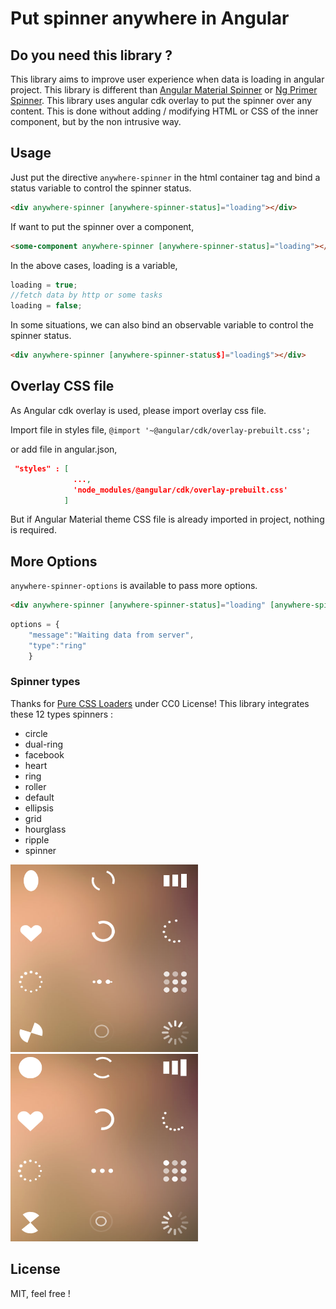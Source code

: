 # Put spinner anywhere in Angular

## Do you need this library ?

This library aims to improve user experience when data is loading in angular project.
This library is different than [Angular Material Spinner](https://material.angular.io/components/progress-spinner/overview) or [Ng Primer Spinner](https://www.primefaces.org/primeng/v9.1.6-lts/#/progressspinner). This library uses angular cdk overlay to put the spinner over any content. This is done without adding / modifying HTML or CSS of the inner component, but by the non intrusive way. 

## Usage

Just put the directive `anywhere-spinner` in the html container tag and bind a status variable to control the spinner status.

``` html
<div anywhere-spinner [anywhere-spinner-status]="loading"></div>
```

If want to put the spinner over a component,
``` html
<some-component anywhere-spinner [anywhere-spinner-status]="loading"></some-component>
```

In the above cases, loading is a variable,
```typescript
loading = true;
//fetch data by http or some tasks
loading = false;
```

In some situations, we can also bind an observable variable to control the spinner status.
``` html
<div anywhere-spinner [anywhere-spinner-status$]="loading$"></div>
```

## Overlay CSS file
As Angular cdk overlay is used, please import overlay css file.

Import file in styles file, `@import '~@angular/cdk/overlay-prebuilt.css';`

or add file in angular.json,
```JSON
 "styles" : [
              ...,
              'node_modules/@angular/cdk/overlay-prebuilt.css'
            ]
```

But if Angular Material theme CSS file is already imported in project, nothing is required.

## More Options
`anywhere-spinner-options` is available to pass more options.

``` html
<div anywhere-spinner [anywhere-spinner-status]="loading" [anywhere-spinner-options]="options"></div>
```

```typescript
options = {
    "message":"Waiting data from server",
    "type":"ring"
    }
```

### Spinner types

Thanks for [Pure CSS Loaders](https://loading.io/css/) under CC0 License! This library integrates these 12 types spinners :

- circle
- dual-ring
- facebook
- heart 
- ring
- roller
- default
- ellipsis
- grid
- hourglass
- ripple
- spinner


<img src="https://raw.githubusercontent.com/mengyu-dev/anywhere-spinner/main/projects/ngx-anywhere-spinner/spinner-types.png" width="300" height="300"> <img src="https://raw.githubusercontent.com/mengyu-dev/anywhere-spinner/main/projects/ngx-anywhere-spinner/spinner-types-1.png" width="300" height="300">

## License
 MIT, feel free !
